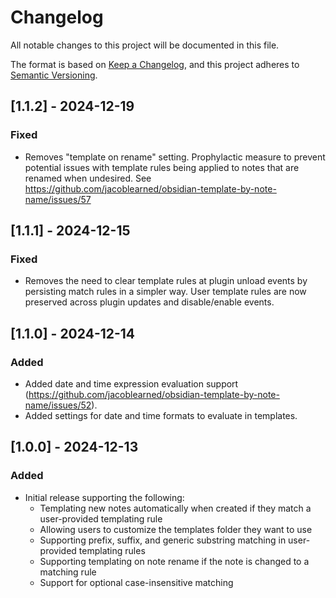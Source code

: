 # Changelog

All notable changes to this project will be documented in this file.

The format is based on [Keep a Changelog](https://keepachangelog.com/en/1.1.0/),
and this project adheres to [Semantic Versioning](https://semver.org/spec/v2.0.0.html).

## [1.1.2] - 2024-12-19

### Fixed

- Removes "template on rename" setting.
  Prophylactic measure to prevent potential issues with template rules being applied to notes that are renamed when undesired.
  See https://github.com/jacoblearned/obsidian-template-by-note-name/issues/57

## [1.1.1] - 2024-12-15

### Fixed

- Removes the need to clear template rules at plugin unload events by persisting match rules in a simpler way.
  User template rules are now preserved across plugin updates and disable/enable events.

## [1.1.0] - 2024-12-14

### Added

- Added date and time expression evaluation support (https://github.com/jacoblearned/obsidian-template-by-note-name/issues/52).
- Added settings for date and time formats to evaluate in templates.

## [1.0.0] - 2024-12-13

### Added

- Initial release supporting the following:
    - Templating new notes automatically when created if they match a user-provided templating rule
    - Allowing users to customize the templates folder they want to use
    - Supporting prefix, suffix, and generic substring matching in user-provided templating rules
    - Supporting templating on note rename if the note is changed to a matching rule
    - Support for optional case-insensitive matching
